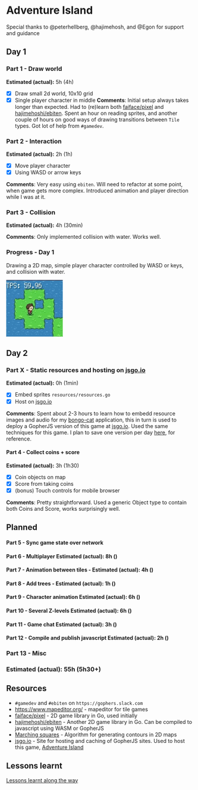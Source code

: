 # Adventure Island

Special thanks to @peterhellberg, @hajimehosh, and @Egon for support and guidance

## Day 1

### Part 1 - Draw world

**Estimated (actual):** 5h (4h)

- [x] Draw small 2d world, 10x10 grid
- [x] Single player character in middle
      **Comments**: Initial setup always takes longer than expected. Had to (re)learn both [faiface/pixel](https://github.com/faiface/pixel) and [hajimehoshi/ebiten](https://github.com/hajimehoshi/ebiten). Spent an hour on reading sprites, and another couple of hours on good ways of drawing transitions between `Tile` types. Got lot of help from `#gamedev`.

### Part 2 - Interaction

**Estimated (actual):** 2h (1h)

- [x] Move player character
- [x] Using WASD or arrow keys

**Comments**: Very easy using `ebiten`. Will need to refactor at some point, when game gets more complex. Introduced animation and player direction while I was at it.

### Part 3 - Collision

**Estimated (actual):** 4h (30min)

**Comments**: Only implemented collision with water. Works well.

### Progress - Day 1

Drawing a 2D map, simple player character controlled by WASD or keys, and collision with water.

![Result day 1](day-1.gif)

## Day 2

### Part X - Static resources and hosting on [jsgo.io](jsgo.io)

**Estimated (actual):** 0h (1min)

- [x] Embed sprites `resources/resources.go`
- [x] Host on [jsgo.io](jsgo.io)

**Comments**: Spent about 2-3 hours to learn how to embedd resource images and audio for my [bongo-cat](https://kyeett.github.io/bongo-cat/) application, this in turn is used to deploy a GopherJS version of this game at [jsgo.io](jsgo.io). Used the same techniques for this game. I plan to save one version per day [here](https://kyeett.github.io/adventure-island/), for reference.

#### Part 4 - Collect coins + score

**Estimated (actual):** 3h (1h30)

- [x] Coin objects on map
- [x] Score from taking coins
- [x] (bonus) Touch controls for mobile browser

**Comments**: Pretty straightforward. Used a generic Object type to contain both Coins and Score, works surprisingly well.

## Planned

#### Part 5 - Sync game state over network

<!-- **Estimated (actual):** 8h ()

- [ ] .

**Comments**:  -->

#### Part 6 - Multiplayer **Estimated (actual):** 8h ()

<!-- **Estimated (actual):** 8h ()

- [ ] .

**Comments**:  -->

#### Part 7 - Animation between tiles - **Estimated (actual):** 4h ()

#### Part 8 - Add trees - **Estimated (actual):** 1h ()

#### Part 9 - Character animation **Estimated (actual):** 6h ()

#### Part 10 - Several Z-levels **Estimated (actual):** 6h ()

#### Part 11 - Game chat **Estimated (actual):** 3h ()

#### Part 12 - Compile and publish javascript **Estimated (actual):** 2h ()

### Part 13 - Misc

<!-- **Estimated (actual):** 8h ()
- [ ] Touch relative to player

**Comments**:  -->

### Estimated (actual): 55h (5h30+)

## Resources

- `#gamedev` and `#ebiten` on `https://gophers.slack.com`
- <https://www.mapeditor.org/> - mapeditor for tile games
- [faiface/pixel](https://github.com/faiface/pixel) - 2D game library in Go, used initially
- [hajimehoshi/ebiten](https://github.com/hajimehoshi/ebiten) - Another 2D game library in Go. Can be compiled to javascript using WASM or GopherJS
- [Marching squares](https://en.wikipedia.org/wiki/Marching_squares) - Algorithm for generating contours in 2D maps
- [jsgo.io](jsgo.io) - Site for hosting and caching of GopherJS sites. Used to host this game, [Adventure Island](https://kyeett.github.io/adventure-island/)

## Lessons learnt

[Lessons learnt along the way](LESSONS_LEARNT.md)
